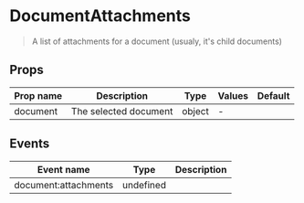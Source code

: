 # DocumentAttachments

> A list of attachments for a document (usualy, it's child documents)

## Props

| Prop name | Description           | Type   | Values | Default |
| --------- | --------------------- | ------ | ------ | ------- |
| document  | The selected document | object | -      |         |

## Events

| Event name           | Type      | Description |
| -------------------- | --------- | ----------- |
| document:attachments | undefined |
